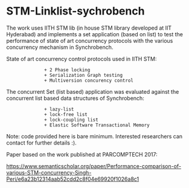 # STM-Linklist-sychrobench
The work uses IITH STM lib (in house STM library developed at IIT Hyderabad) and implements a set application (based on list) to test the performance of state of art concurrency protocols with the various concurrency mechanism in Synchrobench.

State of art concurrency control protocols used in IITH STM:

                  + 2 Phase locking
                  + Serialization Graph testing
                  + Multiversion concurency control

The concurrent Set (list based) application was evaluated against the concurrent list based data structures of Synchrobench:

                  + lazy-list
                  + lock-free list
                  + lock-coupling list
                  + Elastic Software Transactional Memory
                  
Note: code provided here is bare minimum. Interested researchers can contact for further details :).


Paper based on the work published at PARCOMPTECH 2017:

https://www.semanticscholar.org/paper/Performance-comparison-of-various-STM-concurrency-Singh-Peri/e6a23b12314aab52cdd2c8f04e69920f1026a8c1

